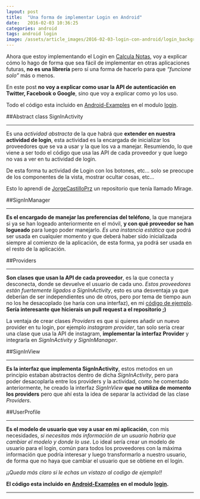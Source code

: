 ```yaml
---
layout: post
title:  "Una forma de implementar Login en Android"
date:   2016-02-03 10:36:25
categories: android
tags: android login
image: /assets/article_images/2016-02-03-login-con-android/login_background.jpg
---
```


Ahora que estoy implementando el Login en [Calcula Notas][4], voy a explicar cómo lo hago de forma que sea fácil de implementar en otras aplicaciones futuras, **no es una librería** pero sí una forma de hacerlo para que *“funcione solo”* más o menos.

En este post **no voy a explicar como usar la API de autenticación en Twitter, Facebook o Google**, sino que voy a explicar como yo los uso.

Todo el código esta incluido en [Android-Examples][2] en el modulo [login][3].

##Abstract class SignInActivity
* * *
Es una *actividad abstracta* de la que habrá que **extender en nuestra actividad de login**, esta actividad es la encargada de inicializar los proveedores que se va a usar y la que los va a manejar. Resumiendo, lo que viene a ser todo el código que usa las API de cada proveedor y que luego no vas a ver en tu actividad de login.

De esta forma tu actividad de Login con los botones, etc… solo se preocupe de los componentes de la vista, mostrar ocultar cosas, etc…

Esto lo aprendí de [JorgeCastilloPrz][1] un repositorio que tenía llamado Mirage.

##SignInManager
* * *
**Es el encargado de manejar las preferencias del teléfono**, la que manejara si ya se han logeado anteriormente en el móvil, **y con qué proveedor se han logueado** para luego poder manejarlo. *Es una instancia estática* que podrá ser usada en cualquier momento y que deberá haber sido inicializada siempre al comienzo de la aplicación, de esta forma, ya podrá ser usada en el resto de la aplicación.

##Providers
* * *
**Son clases que usan la API de cada proveedor**, es la que conecta y desconecta, donde se devuelve el usuario de cada uno.
*Estos proveedores están fuertemente ligados a SignInActivity*, esto es una desventaja ya que deberían de ser independientes uno de otros, pero por tema de tiempo aun no los he desacoplado (se haría con una interfaz), en mi [código de ejemplo][2]. **Sería interesante que hicierais un pull request a el repositorio ;)**

La ventaja de crear clases *Providers* es que si quieres añadir un nuevo provider en tu login, por ejemplo *instagram provider*, tan solo sería crear una clase que usa la API de instagram, **implementar la interfaz Provider** y integrarla en *SignInActivity y SignInManager*.

##SignInView
* * *
**Es la interfaz que implementa SignInActivity**, estos metodos en un principio estaban abstractos dentro de dicha *SignInActivity*, pero para poder desacoplarla entre los providers y la actividad, como he comentado anteriormente, he creado la interfaz *SignInView* **que no utiliza de momento los providers** pero que ahí esta la idea de separar la actividad de las clase *Providers*.

##UserProfile
* * *
**Es el modelo de usuario que voy a usar en mi aplicación**, con mis necesidades, *si necesitas más información de un usuario habría que cambiar el modelo y donde lo use*. Lo ideal sería crear un modelo de usuario para el login, común para todos los proveedores con la máxima información que podría interesar y luego transformarlo a nuestro usuario, de forma que no haya que cambiar el usuario que se obtiene en el login.

*¡¡Queda más claro si le echas un vistazo al codigo de ejemplo!!*

**El código esta incluido en [Android-Examples][2] en el modulo [login][3].**


----------------

[1]: https://github.com/JorgeCastilloPrz
[2]: https://github.com/tonilopezmr/Android-Examples
[3]: https://github.com/tonilopezmr/Android-Examples/tree/master/login
[4]: http://tonilopezmr.com/calculanotas
